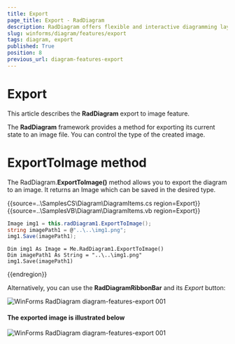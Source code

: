 ```yaml
---
title: Export
page_title: Export - RadDiagram
description: RadDiagram offers flexible and interactive diagramming layouts for your rich data-visualization applications.
slug: winforms/diagram/features/export
tags: diagram, export
published: True
position: 8
previous_url: diagram-features-export
---
```


# Export

This article describes the __RadDiagram__ export to image feature.

The __RadDiagram__ framework provides a method for exporting its current state to an image file. You can control the type of the created image.

# ExportToImage method

The RadDiagram.__ExportToImage()__ method allows you to export the diagram to an image. It returns an Image which can be saved in the desired type.

{{source=..\SamplesCS\Diagram\DiagramItems.cs region=Export}} 
{{source=..\SamplesVB\Diagram\DiagramItems.vb region=Export}} 

````C#
Image img1 = this.radDiagram1.ExportToImage();
string imagePath1 = @"..\..\img1.png";
img1.Save(imagePath1);

````
````VB.NET
Dim img1 As Image = Me.RadDiagram1.ExportToImage()
Dim imagePath1 As String = "..\..\img1.png"
img1.Save(imagePath1)

````

{{endregion}} 

Alternatively, you can use the __RadDiagramRibbonBar__ and its *Export* button:

![WinForms RadDiagram diagram-features-export 001](images/diagram-features-export001.png)

#### The exported image is illustrated below

![WinForms RadDiagram diagram-features-export 001](images/diagram-features-export002.png)



